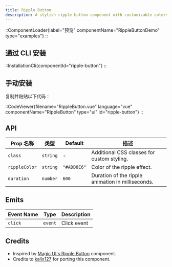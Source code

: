 ```yaml
---
title: Ripple Button
description: A stylish ripple button component with customizable colors and animation duration.
---
```


::ComponentLoader{label="预览" componentName="RippleButtonDemo" type="examples"}
::

## 通过 CLI 安装

::InstallationCli{componentId="ripple-button"}
::

## 手动安装

复制并粘贴以下代码：

::CodeViewer{filename="RippleButton.vue" language="vue" componentName="RippleButton" type="ui" id="ripple-button"}
::

## API

| Prop 名称     | 类型     | Default     | 描述                                              |
| ------------- | -------- | ----------- | ------------------------------------------------- |
| `class`       | `string` | -           | Additional CSS classes for custom styling.        |
| `rippleColor` | `string` | `"#ADD8E6"` | Color of the ripple effect.                       |
| `duration`    | `number` | `600`       | Duration of the ripple animation in milliseconds. |

## Emits

| Event Name | Type    | Description |
| ---------- | ------- | ----------- |
| `click`    | `event` | Click event |

## Credits

- Inspired by [Magic UI's Ripple Button](https://magicui.design/docs/components/ripple-button) component.
- Credits to [kalix127](https://github.com/kalix127) for porting this component.
